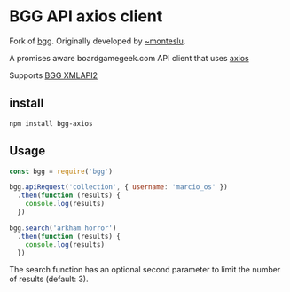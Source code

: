 # BGG API axios client

Fork of [bgg](https://www.npmjs.com/package/bgg). Originally developed by [~monteslu](https://www.npmjs.com/~monteslu).

A promises aware boardgamegeek.com API client that uses [axios](https://www.npmjs.com/package/axios)

Supports [BGG XMLAPI2](http://boardgamegeek.com/wiki/page/BGG_XML_API2)

## install

`
npm install bgg-axios
`

## Usage

```javascript
const bgg = require('bgg')

bgg.apiRequest('collection', { username: 'marcio_os' })
  .then(function (results) {
    console.log(results)
  })

bgg.search('arkham horror')
  .then(function (results) {
    console.log(results)
  })
```
The search function has an optional second parameter to limit the number of results (default: 3).
